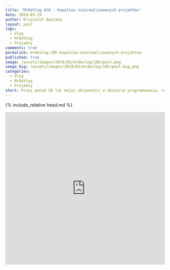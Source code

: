 ```yaml
---
title: 'MrDeVlog #10 - Kopalnia niezrealizowanych projektów'
date: 2019-03-19
author: Krzysztof Owsiany
layout: post
tags:
  - Vlog
  - MrDeVlog
  - Projekty
comments: true
permalink: mrdevlog-10h-kopalnia-niezrealizowanych-projektow
published: true
image: /assets/images/2019/03/mrdevlog/10h/post.png
image_big: /assets/images/2019/03/mrdevlog/10h/post-big.png
categories:
  - Vlog
  - MrDeVlog
  - Projekty
short: Przez ponad 20 lat mojej aktywności w obszarze programowania, rozpoczynałem wiele projektów. Nie liczne ujrzały światło dzienne. Większość to porzucone psiaki. Brutalne lecz prawdziwe.   
---
```

{% include_relative head.md %}

<div width="640" height="480" style="margin-left:auto; margin-right:auto;">
<embed width="100%" height="480" src="https://www.youtube.com/embed/mOrc0eL72xQ"/>
</div>